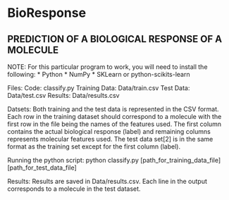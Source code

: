 # BioResponse

PREDICTION OF A BIOLOGICAL RESPONSE OF A MOLECULE
--------------------------------------------------

NOTE: For this particular program to work, you will need to install the following:
	* Python
	* NumPy
	* SKLearn or python-scikits-learn

Files:
	Code:			classify.py
	Training Data: 	Data/train.csv
	Test Data:		Data/test.csv
	Results:		Data/results.csv

Datsets:
	Both training and the test data is represented in the CSV format.
	Each row in the training dataset should correspond to a molecule with 
	the first row in the file being the names of the features used. 
	The first column contains the actual biological response (label) and 
	remaining columns represents molecular features used. 
	The test data set[2] is in the same format as the training set except for the first column (label).

Running the python script:
	python classify.py [path_for_training_data_file] [path_for_test_data_file]

Results:
	Results are saved in Data/results.csv.
	Each line in the output corresponds to a molecule in the test dataset.
